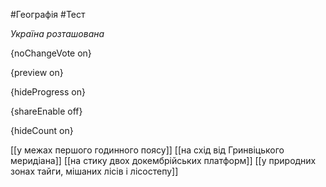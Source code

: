 #Географія #Тест

*Україна розташована*

{noChangeVote on}

{preview on}

{hideProgress on}

{shareEnable off}

{hideCount on}

[[у межах першого годинного поясу]]
[[на схід від Гринвіцького меридіана]]
[[на стику двох докембрійських платформ]]
[[у природних зонах тайги, мішаних лісів і лісостепу]]
